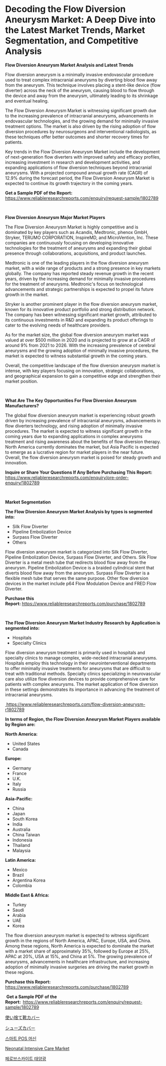 <p><h1>Decoding the Flow Diversion Aneurysm Market: A Deep Dive into the Latest Market Trends, Market Segmentation, and Competitive Analysis</h1></p><p><strong>Flow Diversion Aneurysm Market Analysis and Latest Trends</strong></p>
<p><p>Flow diversion aneurysm is a minimally invasive endovascular procedure used to treat complex intracranial aneurysms by diverting blood flow away from the aneurysm. This technique involves placing a stent-like device (flow diverter) across the neck of the aneurysm, causing blood to flow through the device and away from the aneurysm, ultimately leading to its shrinkage and eventual healing.</p><p>The Flow Diversion Aneurysm Market is witnessing significant growth due to the increasing prevalence of intracranial aneurysms, advancements in endovascular technologies, and the growing demand for minimally invasive treatment options. The market is also driven by the rising adoption of flow diversion procedures by neurosurgeons and interventional radiologists, as these techniques offer better outcomes and shorter recovery times for patients.</p><p>Key trends in the Flow Diversion Aneurysm Market include the development of next-generation flow diverters with improved safety and efficacy profiles, increasing investment in research and development activities, and expanding applications of flow diversion techniques beyond intracranial aneurysms. With a projected compound annual growth rate (CAGR) of 12.9% during the forecast period, the Flow Diversion Aneurysm Market is expected to continue its growth trajectory in the coming years.</p></p>
<p><strong>Get a Sample PDF of the Report:&nbsp;</strong> <a href="https://www.reliableresearchreports.com/enquiry/request-sample/1802789">https://www.reliableresearchreports.com/enquiry/request-sample/1802789</a></p>
<p>&nbsp;</p>
<p><strong>Flow Diversion Aneurysm Major Market Players</strong></p>
<p><p>The Flow Diversion Aneurysm Market is highly competitive and is dominated by key players such as Acandis, Medtronic, phenox GmbH, Stryker, TERUMO CORPORATION, InspireMD, and MicroVention, Inc. These companies are continuously focusing on developing innovative technologies for the treatment of aneurysms and expanding their global presence through collaborations, acquisitions, and product launches.</p><p>Medtronic is one of the leading players in the flow diversion aneurysm market, with a wide range of products and a strong presence in key markets globally. The company has reported steady revenue growth in the recent years, driven by the increasing demand for minimally invasive procedures for the treatment of aneurysms. Medtronic's focus on technological advancements and strategic partnerships is expected to propel its future growth in the market.</p><p>Stryker is another prominent player in the flow diversion aneurysm market, known for its innovative product portfolio and strong distribution network. The company has been witnessing significant market growth, attributed to its continuous investments in R&D and expanding its product offerings to cater to the evolving needs of healthcare providers.</p><p>As for the market size, the global flow diversion aneurysm market was valued at over $500 million in 2020 and is projected to grow at a CAGR of around 9% from 2021 to 2026. With the increasing prevalence of cerebral aneurysms and the growing adoption of minimally invasive procedures, the market is expected to witness substantial growth in the coming years.</p><p>Overall, the competitive landscape of the flow diversion aneurysm market is intense, with key players focusing on innovation, strategic collaborations, and geographical expansion to gain a competitive edge and strengthen their market position.</p></p>
<p>&nbsp;</p>
<p><strong>What Are The Key Opportunities For Flow Diversion Aneurysm Manufacturers?</strong></p>
<p><p>The global flow diversion aneurysm market is experiencing robust growth driven by increasing prevalence of intracranial aneurysms, advancements in flow diverters technology, and rising adoption of minimally invasive procedures. The market is expected to witness significant growth in the coming years due to expanding applications in complex aneurysms treatment and rising awareness about the benefits of flow diversion therapy. North America currently dominates the market, but Asia Pacific is expected to emerge as a lucrative region for market players in the near future. Overall, the flow diversion aneurysm market is poised for steady growth and innovation.</p></p>
<p><strong>Inquire or Share Your Questions If Any Before Purchasing This Report:</strong> <a href="https://www.reliableresearchreports.com/enquiry/pre-order-enquiry/1802789">https://www.reliableresearchreports.com/enquiry/pre-order-enquiry/1802789</a></p>
<p>&nbsp;</p>
<p><strong>Market Segmentation</strong></p>
<p><strong>The Flow Diversion Aneurysm Market Analysis by types is segmented into:</strong></p>
<p><ul><li>Silk Flow Diverter</li><li>Pipeline Embolization Device</li><li>Surpass Flow Diverter</li><li>Others</li></ul></p>
<p><p>Flow diversion aneurysm market is categorized into Silk Flow Diverter, Pipeline Embolization Device, Surpass Flow Diverter, and Others. Silk Flow Diverter is a metal mesh tube that redirects blood flow away from the aneurysm. Pipeline Embolization Device is a braided cylindrical stent that diverts blood flow away from the aneurysm. Surpass Flow Diverter is a flexible mesh tube that serves the same purpose. Other flow diversion devices in the market include p64 Flow Modulation Device and FRED Flow Diverter.</p></p>
<p><strong>Purchase this Report:&nbsp;</strong><a href="https://www.reliableresearchreports.com/purchase/1802789">https://www.reliableresearchreports.com/purchase/1802789</a></p>
<p>&nbsp;</p>
<p><strong>The Flow Diversion Aneurysm Market Industry Research by Application is segmented into:</strong></p>
<p><ul><li>Hospitals</li><li>Specialty Clinics</li></ul></p>
<p><p>Flow diversion aneurysm treatment is primarily used in hospitals and specialty clinics to manage complex, wide-necked intracranial aneurysms. Hospitals employ this technology in their neurointerventional departments to offer minimally invasive treatments for aneurysms that are difficult to treat with traditional methods. Specialty clinics specializing in neurovascular care also utilize flow diversion devices to provide comprehensive care for patients with complex aneurysms. The market application of flow diversion in these settings demonstrates its importance in advancing the treatment of intracranial aneurysms.</p></p>
<p><a href="https://www.reliableresearchreports.com/flow-diversion-aneurysm-r1802789">&nbsp;https://www.reliableresearchreports.com/flow-diversion-aneurysm-r1802789</a></p>
<p><strong>In terms of Region, the Flow Diversion Aneurysm Market Players available by Region are:</strong></p>
<p>
    <p> <strong> North America: </strong>
        <ul>
            <li>United States</li>
            <li>Canada</li>
        </ul>
        </p> 
    <p> <strong> Europe: </strong>
        <ul>
            <li>Germany</li>
            <li>France</li>
            <li>U.K.</li>
            <li>Italy</li>
            <li>Russia</li>
        </ul>
        </p> 
    <p> <strong> Asia-Pacific: </strong>
        <ul>
            <li>China</li>
            <li>Japan</li>
            <li>South Korea</li>
            <li>India</li>
            <li>Australia</li>
            <li>China Taiwan</li>
            <li>Indonesia</li>
            <li>Thailand</li>
            <li>Malaysia</li>
        </ul>
        </p> 
    <p> <strong> Latin America: </strong>
        <ul>
            <li>Mexico</li>
            <li>Brazil</li>
            <li>Argentina Korea</li>
            <li>Colombia</li>
        </ul>
        </p> 
    <p> <strong> Middle East & Africa: </strong>
        <ul>
            <li>Turkey</li>
            <li>Saudi</li>
            <li>Arabia</li>
            <li>UAE</li>
            <li>Korea</li>
        </ul>
    </p>
    </p>
<p><p>The flow diversion aneurysm market is expected to witness significant growth in the regions of North America, APAC, Europe, USA, and China. Among these regions, North America is expected to dominate the market with a market share of approximately 35%, followed by Europe at 25%, APAC at 20%, USA at 15%, and China at 5%. The growing prevalence of aneurysms, advancements in healthcare infrastructure, and increasing adoption of minimally invasive surgeries are driving the market growth in these regions.</p></p>
<p><strong>Purchase this Report: </strong><a href="https://www.reliableresearchreports.com/purchase/1802789">https://www.reliableresearchreports.com/purchase/1802789</a></p>
<p>&nbsp;<strong>Get a Sample PDF of the Report:&nbsp;&nbsp;</strong><a href="https://www.reliableresearchreports.com/enquiry/request-sample/1802789">https://www.reliableresearchreports.com/enquiry/request-sample/1802789</a></p>
<p><strong></strong></p>
<p><p><a href="https://github.com/kegley4963/Market-Research-Report-List-1/blob/main/695386249689.md">使い捨て靴カバー</a></p><p><a href="https://github.com/FrancoWeber2023/Market-Research-Report-List-1/blob/main/847552349690.md">シューズカバー</a></p><p><a href="https://github.com/vs10l4sfg5c/Market-Research-Report-List-2/blob/main/635265844607.md">스마트 POS 머신</a></p><p><a href="https://github.com/RyleeBauch2023/Market-Research-Report-List-1/blob/main/neonatal-intensive-care-market.md">Neonatal Intensive Care Market</a></p><p><a href="https://github.com/crfsywufhm81415/Market-Research-Report-List-2/blob/main/389166144606.md">페로브스카이트 태양광</a></p></p>